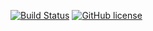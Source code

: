 [![Build Status](https://travis-ci.org/sedran/moment4j.svg?branch=master)](https://travis-ci.org/sedran/moment4j)
[![GitHub license](https://img.shields.io/github/license/mashape/apistatus.svg?style=plastic)]()